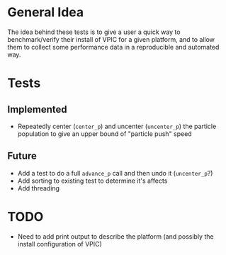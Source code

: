# General Idea

The idea behind these tests is to give a user a quick way to benchmark/verify
their install of VPIC for a given platform, and to allow them to collect some
performance data in a reproducible and automated way.

# Tests

## Implemented

- Repeatedly center (`center_p`) and uncenter (`uncenter_p`) the particle
population to give an upper bound of "particle push" speed

## Future

- Add a test to do a full `advance_p` call and then undo it (`uncenter_p`?)
- Add sorting to existing test to determine it's affects
- Add threading

# TODO 

- Need to add print output to describe the platform (and possibly the install
        configuration of VPIC)

